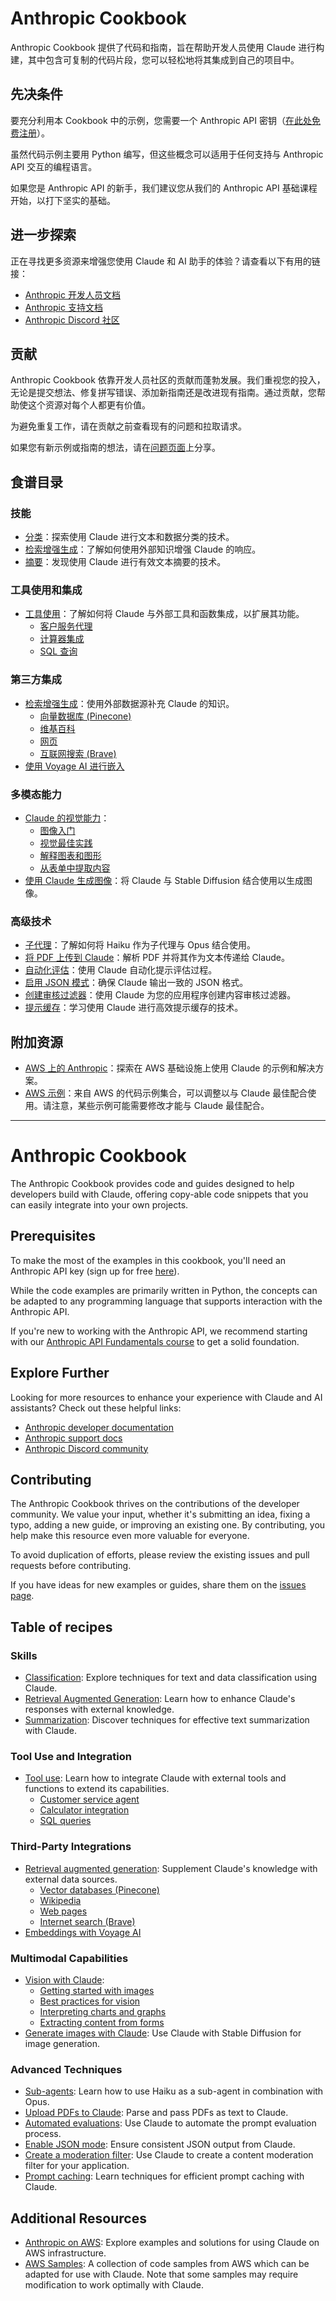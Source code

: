 # Anthropic Cookbook

Anthropic Cookbook 提供了代码和指南，旨在帮助开发人员使用 Claude 进行构建，其中包含可复制的代码片段，您可以轻松地将其集成到自己的项目中。

## 先决条件

要充分利用本 Cookbook 中的示例，您需要一个 Anthropic API 密钥（[在此处免费注册](https://www.anthropic.com)）。

虽然代码示例主要用 Python 编写，但这些概念可以适用于任何支持与 Anthropic API 交互的编程语言。

如果您是 Anthropic API 的新手，我们建议您从我们的 Anthropic API 基础课程开始，以打下坚实的基础。

## 进一步探索

正在寻找更多资源来增强您使用 Claude 和 AI 助手的体验？请查看以下有用的链接：

- [Anthropic 开发人员文档](https://docs.anthropic.com/claude/docs/guide-to-anthropics-prompt-engineering-resources)
- [Anthropic 支持文档](https://support.anthropic.com)
- [Anthropic Discord 社区](https://www.anthropic.com/discord)

## 贡献

Anthropic Cookbook 依靠开发人员社区的贡献而蓬勃发展。我们重视您的投入，无论是提交想法、修复拼写错误、添加新指南还是改进现有指南。通过贡献，您帮助使这个资源对每个人都更有价值。

为避免重复工作，请在贡献之前查看现有的问题和拉取请求。

如果您有新示例或指南的想法，请在[问题页面](https://github.com/anthropics/anthropic-cookbook/issues)上分享。

## 食谱目录

### 技能

- [分类](https://github.com/anthropics/anthropic-cookbook/tree/main/skills/classification)：探索使用 Claude 进行文本和数据分类的技术。
- [检索增强生成](https://github.com/anthropics/anthropic-cookbook/tree/main/skills/retrieval_augmented_generation)：了解如何使用外部知识增强 Claude 的响应。
- [摘要](https://github.com/anthropics/anthropic-cookbook/tree/main/skills/summarization)：发现使用 Claude 进行有效文本摘要的技术。

### 工具使用和集成

- [工具使用](https://github.com/anthropics/anthropic-cookbook/tree/main/tool_use)：了解如何将 Claude 与外部工具和函数集成，以扩展其功能。
  - [客户服务代理](https://github.com/anthropics/anthropic-cookbook/blob/main/tool_use/customer_service_agent.ipynb)
  - [计算器集成](https://github.com/anthropics/anthropic-cookbook/blob/main/tool_use/calculator_tool.ipynb)
  - [SQL 查询](https://github.com/anthropics/anthropic-cookbook/blob/main/misc/how_to_make_sql_queries.ipynb)

### 第三方集成

- [检索增强生成](https://github.com/anthropics/anthropic-cookbook/tree/main/third_party)：使用外部数据源补充 Claude 的知识。
  - [向量数据库 (Pinecone)](https://github.com/anthropics/anthropic-cookbook/blob/main/third_party/Pinecone/rag_using_pinecone.ipynb)
  - [维基百科](https://github.com/anthropics/anthropic-cookbook/blob/main/third_party/Wikipedia/wikipedia-search-cookbook.ipynb/)
  - [网页](https://github.com/anthropics/anthropic-cookbook/blob/main/misc/read_web_pages_with_haiku.ipynb)
  - [互联网搜索 (Brave)](https://github.com/anthropics/anthropic-cookbook/blob/main/third_party/Brave/web_search_using_brave.ipynb)
- [使用 Voyage AI 进行嵌入](https://github.com/anthropics/anthropic-cookbook/blob/main/third_party/VoyageAI/how_to_create_embeddings.md)

### 多模态能力

- [Claude 的视觉能力](https://github.com/anthropics/anthropic-cookbook/tree/main/multimodal)：
  - [图像入门](https://github.com/anthropics/anthropic-cookbook/blob/main/multimodal/getting_started_with_vision.ipynb)
  - [视觉最佳实践](https://github.com/anthropics/anthropic-cookbook/blob/main/multimodal/best_practices_for_vision.ipynb)
  - [解释图表和图形](https://github.com/anthropics/anthropic-cookbook/blob/main/multimodal/reading_charts_graphs_powerpoints.ipynb)
  - [从表单中提取内容](https://github.com/anthropics/anthropic-cookbook/blob/main/multimodal/how_to_transcribe_text.ipynb)
- [使用 Claude 生成图像](https://github.com/anthropics/anthropic-cookbook/blob/main/misc/illustrated_responses.ipynb)：将 Claude 与 Stable Diffusion 结合使用以生成图像。

### 高级技术

- [子代理](https://github.com/anthropics/anthropic-cookbook/blob/main/multimodal/using_sub_agents.ipynb)：了解如何将 Haiku 作为子代理与 Opus 结合使用。
- [将 PDF 上传到 Claude](https://github.com/anthropics/anthropic-cookbook/blob/main/misc/pdf_upload_summarization.ipynb)：解析 PDF 并将其作为文本传递给 Claude。
- [自动化评估](https://github.com/anthropics/anthropic-cookbook/blob/main/misc/building_evals.ipynb)：使用 Claude 自动化提示评估过程。
- [启用 JSON 模式](https://github.com/anthropics/anthropic-cookbook/blob/main/misc/how_to_enable_json_mode.ipynb)：确保 Claude 输出一致的 JSON 格式。
- [创建审核过滤器](https://github.com/anthropics/anthropic-cookbook/blob/main/misc/building_moderation_filter.ipynb)：使用 Claude 为您的应用程序创建内容审核过滤器。
- [提示缓存](https://github.com/anthropics/anthropic-cookbook/blob/main/misc/prompt_caching.ipynb)：学习使用 Claude 进行高效提示缓存的技术。

## 附加资源

- [AWS 上的 Anthropic](https://github.com/aws-samples/anthropic-on-aws)：探索在 AWS 基础设施上使用 Claude 的示例和解决方案。
- [AWS 示例](https://github.com/aws-samples/)：来自 AWS 的代码示例集合，可以调整以与 Claude 最佳配合使用。请注意，某些示例可能需要修改才能与 Claude 最佳配合。

---

# Anthropic Cookbook

The Anthropic Cookbook provides code and guides designed to help developers build with Claude, offering copy-able code snippets that you can easily integrate into your own projects.

## Prerequisites

To make the most of the examples in this cookbook, you'll need an Anthropic API key (sign up for free [here](https://www.anthropic.com)).

While the code examples are primarily written in Python, the concepts can be adapted to any programming language that supports interaction with the Anthropic API.

If you're new to working with the Anthropic API, we recommend starting with our [Anthropic API Fundamentals course](https://github.com/anthropics/courses/tree/master/anthropic_api_fundamentals) to get a solid foundation.

## Explore Further

Looking for more resources to enhance your experience with Claude and AI assistants? Check out these helpful links:

- [Anthropic developer documentation](https://docs.anthropic.com/claude/docs/guide-to-anthropics-prompt-engineering-resources)
- [Anthropic support docs](https://support.anthropic.com)
- [Anthropic Discord community](https://www.anthropic.com/discord)

## Contributing

The Anthropic Cookbook thrives on the contributions of the developer community. We value your input, whether it's submitting an idea, fixing a typo, adding a new guide, or improving an existing one. By contributing, you help make this resource even more valuable for everyone.

To avoid duplication of efforts, please review the existing issues and pull requests before contributing.

If you have ideas for new examples or guides, share them on the [issues page](https://github.com/anthropics/anthropic-cookbook/issues).

## Table of recipes

### Skills

- [Classification](https://github.com/anthropics/anthropic-cookbook/tree/main/skills/classification): Explore techniques for text and data classification using Claude.
- [Retrieval Augmented Generation](https://github.com/anthropics/anthropic-cookbook/tree/main/skills/retrieval_augmented_generation): Learn how to enhance Claude's responses with external knowledge.
- [Summarization](https://github.com/anthropics/anthropic-cookbook/tree/main/skills/summarization): Discover techniques for effective text summarization with Claude.

### Tool Use and Integration

- [Tool use](https://github.com/anthropics/anthropic-cookbook/tree/main/tool_use): Learn how to integrate Claude with external tools and functions to extend its capabilities.
  - [Customer service agent](https://github.com/anthropics/anthropic-cookbook/blob/main/tool_use/customer_service_agent.ipynb)
  - [Calculator integration](https://github.com/anthropics/anthropic-cookbook/blob/main/tool_use/calculator_tool.ipynb)
  - [SQL queries](https://github.com/anthropics/anthropic-cookbook/blob/main/misc/how_to_make_sql_queries.ipynb)

### Third-Party Integrations

- [Retrieval augmented generation](https://github.com/anthropics/anthropic-cookbook/tree/main/third_party): Supplement Claude's knowledge with external data sources.
  - [Vector databases (Pinecone)](https://github.com/anthropics/anthropic-cookbook/blob/main/third_party/Pinecone/rag_using_pinecone.ipynb)
  - [Wikipedia](https://github.com/anthropics/anthropic-cookbook/blob/main/third_party/Wikipedia/wikipedia-search-cookbook.ipynb/)
  - [Web pages](https://github.com/anthropics/anthropic-cookbook/blob/main/misc/read_web_pages_with_haiku.ipynb)
  - [Internet search (Brave)](https://github.com/anthropics/anthropic-cookbook/blob/main/third_party/Brave/web_search_using_brave.ipynb)
- [Embeddings with Voyage AI](https://github.com/anthropics/anthropic-cookbook/blob/main/third_party/VoyageAI/how_to_create_embeddings.md)

### Multimodal Capabilities

- [Vision with Claude](https://github.com/anthropics/anthropic-cookbook/tree/main/multimodal):
  - [Getting started with images](https://github.com/anthropics/anthropic-cookbook/blob/main/multimodal/getting_started_with_vision.ipynb)
  - [Best practices for vision](https://github.com/anthropics/anthropic-cookbook/blob/main/multimodal/best_practices_for_vision.ipynb)
  - [Interpreting charts and graphs](https://github.com/anthropics/anthropic-cookbook/blob/main/multimodal/reading_charts_graphs_powerpoints.ipynb)
  - [Extracting content from forms](https://github.com/anthropics/anthropic-cookbook/blob/main/multimodal/how_to_transcribe_text.ipynb)
- [Generate images with Claude](https://github.com/anthropics/anthropic-cookbook/blob/main/misc/illustrated_responses.ipynb): Use Claude with Stable Diffusion for image generation.

### Advanced Techniques

- [Sub-agents](https://github.com/anthropics/anthropic-cookbook/blob/main/multimodal/using_sub_agents.ipynb): Learn how to use Haiku as a sub-agent in combination with Opus.
- [Upload PDFs to Claude](https://github.com/anthropics/anthropic-cookbook/blob/main/misc/pdf_upload_summarization.ipynb): Parse and pass PDFs as text to Claude.
- [Automated evaluations](https://github.com/anthropics/anthropic-cookbook/blob/main/misc/building_evals.ipynb): Use Claude to automate the prompt evaluation process.
- [Enable JSON mode](https://github.com/anthropics/anthropic-cookbook/blob/main/misc/how_to_enable_json_mode.ipynb): Ensure consistent JSON output from Claude.
- [Create a moderation filter](https://github.com/anthropics/anthropic-cookbook/blob/main/misc/building_moderation_filter.ipynb): Use Claude to create a content moderation filter for your application.
- [Prompt caching](https://github.com/anthropics/anthropic-cookbook/blob/main/misc/prompt_caching.ipynb): Learn techniques for efficient prompt caching with Claude.

## Additional Resources

- [Anthropic on AWS](https://github.com/aws-samples/anthropic-on-aws): Explore examples and solutions for using Claude on AWS infrastructure.
- [AWS Samples](https://github.com/aws-samples/): A collection of code samples from AWS which can be adapted for use with Claude. Note that some samples may require modification to work optimally with Claude.
